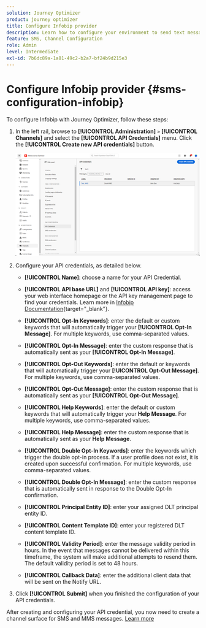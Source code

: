 ```yaml
---
solution: Journey Optimizer
product: journey optimizer
title: Configure Infobip provider
description: Learn how to configure your environment to send text messages and MMS with Journey Optimizer with Infobip
feature: SMS, Channel Configuration
role: Admin
level: Intermediate
exl-id: 7b6dc89a-1a81-49c2-b2a7-bf24b9d215e3
---
```

# Configure Infobip provider {#sms-configuration-infobip}

To configure Infobip with Journey Optimizer, follow these steps:

1. In the left rail, browse to **[!UICONTROL Administration]** `>` **[!UICONTROL Channels]** and select the **[!UICONTROL API Credentials]** menu. Click the **[!UICONTROL Create new API credentials]** button.

    ![](assets/sms_6.png)

1. Configure your API credentials, as detailed below.

    * **[!UICONTROL Name]**: choose a name for your API Credential.

    * **[!UICONTROL API base URL]** and **[!UICONTROL API key]**: access your web interface homepage or the API key management page to find your credentials. Learn more in [Infobip Documentation](https://www.infobip.com/docs/api){target="_blank"}.

    * **[!UICONTROL Opt-In Keywords]**: enter the default or custom keywords that will automatically trigger your **[!UICONTROL Opt-In Message]**. For multiple keywords, use comma-separated values.

    * **[!UICONTROL Opt-In Message]**: enter the custom response that is automatically sent as your **[!UICONTROL Opt-In Message]**.

    * **[!UICONTROL Opt-Out Keywords]**: enter the default or keywords that will automatically trigger your **[!UICONTROL Opt-Out Message]**. For multiple keywords, use comma-separated values.

    * **[!UICONTROL Opt-Out Message]**: enter the custom response that is automatically sent as your **[!UICONTROL Opt-Out Message]**.

    * **[!UICONTROL Help Keywords]**: enter the default or custom keywords that will automatically trigger your **Help Message**. For multiple keywords, use comma-separated values.

    * **[!UICONTROL Help Message]**: enter the custom response that is automatically sent as your **Help Message**.

    * **[!UICONTROL Double Opt-In Keywords]**: enter the keywords which trigger the double opt-in process. If a user profile does not exist, it is created upon successful confirmation. For multiple keywords, use comma-separated values.

    * **[!UICONTROL Double Opt-In Message]**: enter the custom response that is automatically sent in response to the Double Opt-In confirmation.

    * **[!UICONTROL Principal Entity ID]**: enter your assigned DLT principal entity ID.

    * **[!UICONTROL Content Template ID]**: enter your registered DLT content template ID.

    * **[!UICONTROL Validity Period]**: enter the message validity period in hours. In the event that messages cannot be delivered within this timeframe, the system will make additional attempts to resend them. The default validity period is set to 48 hours.

    * **[!UICONTROL Callback Data]**: enter the additional client data that will be sent on the Notify URL.

1. Click **[!UICONTROL Submit]** when you finished the configuration of your API credentials.

After creating and configuring your API credential, you now need to create a channel surface for SMS and MMS messages. [Learn more](sms-configuration-surface.md)
